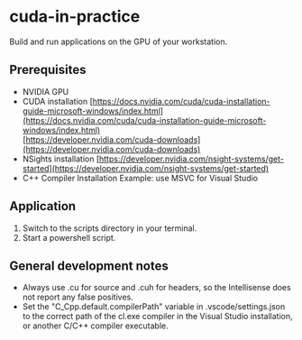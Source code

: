 # cuda-in-practice

Build and run applications on the GPU of your workstation.

## Prerequisites

* NVIDIA GPU
* CUDA installation
[https://docs.nvidia.com/cuda/cuda-installation-guide-microsoft-windows/index.html](https://docs.nvidia.com/cuda/cuda-installation-guide-microsoft-windows/index.html)  
[https://developer.nvidia.com/cuda-downloads](https://developer.nvidia.com/cuda-downloads)  
* NSights installation [https://developer.nvidia.com/nsight-systems/get-started](https://developer.nvidia.com/nsight-systems/get-started)
* C++ Compiler Installation
Example: use MSVC for Visual Studio

## Application

1. Switch to the scripts directory in your terminal.
2. Start a powershell script.

## General development notes

* Always use .cu for source and .cuh for headers, so the Intellisense does not report any false positives.
* Set the "C_Cpp.default.compilerPath" variable in .vscode/settings.json to the correct path of the cl.exe compiler in the Visual Studio installation, or another C/C++ compiler executable.
